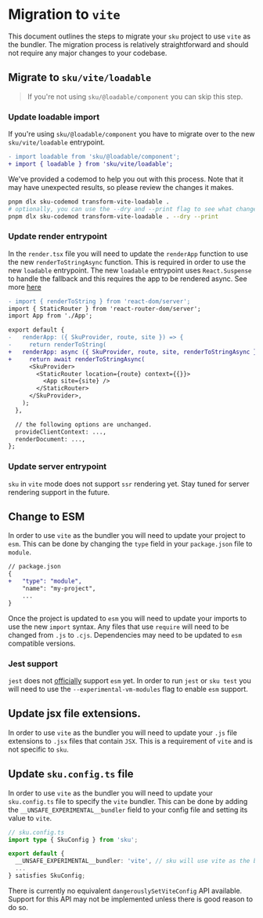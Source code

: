 # Migration to `vite`

This document outlines the steps to migrate your `sku` project to use `vite` as the bundler.
The migration process is relatively straightforward and should not require any major changes to your codebase.

## Migrate to `sku/vite/loadable`

> If you're not using `sku/@loadable/component` you can skip this step.

### Update loadable import

If you're using `sku/@loadable/component` you have to migrate over to the new `sku/vite/loadable` entrypoint.

```diff
- import loadable from 'sku/@loadable/component';
+ import { loadable } from 'sku/vite/loadable';
```

We've provided a codemod to help you out with this process.
Note that it may have unexpected results, so please review the changes it makes.

```bash
pnpm dlx sku-codemod transform-vite-loadable .
# optionally, you can use the --dry and --print flag to see what changes will be made without actually modifying any files.
pnpm dlx sku-codemod transform-vite-loadable . --dry --print
```

### Update render entrypoint

In the `render.tsx` file you will need to update the `renderApp` function to use the new `renderToStringAsync` function.
This is required in order to use the new `loadable` entrypoint.
The new `loadable` entrypoint uses `React.Suspense` to handle the fallback and this requires the app to be rendered async.
See more [here](https://react.dev/reference/react-dom/server/renderToString#when-a-component-suspends-the-html-always-contains-a-fallback)

```diff
- import { renderToString } from 'react-dom/server';
import { StaticRouter } from 'react-router-dom/server';
import App from './App';

export default {
-   renderApp: ({ SkuProvider, route, site }) => {
-     return renderToString(
+   renderApp: async ({ SkuProvider, route, site, renderToStringAsync }) => {
+     return await renderToStringAsync(
      <SkuProvider>
        <StaticRouter location={route} context={{}}>
          <App site={site} />
        </StaticRouter>
      </SkuProvider>,
    );
  },

  // the following options are unchanged.
  provideClientContext: ...,
  renderDocument: ...,
};
```

### Update server entrypoint

`sku` in `vite` mode does not support `ssr` rendering yet.
Stay tuned for server rendering support in the future.

## Change to ESM

In order to use `vite` as the bundler you will need to update your project to `esm`.
This can be done by changing the `type` field in your `package.json` file to `module`.

```diff
// package.json
{
+   "type": "module",
    "name": "my-project",
    ...
}
```

Once the project is updated to `esm` you will need to update your imports to use the new `import` syntax.
Any files that use `require` will need to be changed from `.js` to `.cjs`.
Dependencies may need to be updated to `esm` compatible versions.

### Jest support

`jest` does not [officially](https://jestjs.io/docs/ecmascript-modules) support `esm` yet.
In order to run `jest` or `sku test` you will need to use the `--experimental-vm-modules` flag to enable `esm` support.

## Update jsx file extensions.

In order to use `vite` as the bundler you will need to update your `.js` file extensions to `.jsx` files that contain `JSX`.
This is a requirement of `vite` and is not specific to `sku`.

## Update `sku.config.ts` file

In order to use `vite` as the bundler you will need to update your `sku.config.ts` file to specify the `vite` bundler.
This can be done by adding the `__UNSAFE_EXPERIMENTAL__bundler` field to your config file and setting its value to `vite`.

```typescript
// sku.config.ts
import type { SkuConfig } from 'sku';

export default {
  __UNSAFE_EXPERIMENTAL__bundler: 'vite', // sku will use vite as the bundler.
  ...
} satisfies SkuConfig;
```

There is currently no equivalent `dangerouslySetViteConfig` API available.
Support for this API may not be implemented unless there is good reason to do so.

